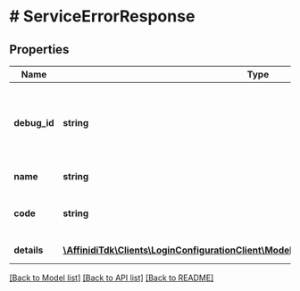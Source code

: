 # # ServiceErrorResponse

## Properties

Name | Type | Description | Notes
------------ | ------------- | ------------- | -------------
**debug_id** | **string** | unique id for correlating this specific error to logs |
**name** | **string** | name of the error |
**code** | **string** | backwards compatible Affinidi error code |
**details** | [**\AffinidiTdk\Clients\LoginConfigurationClient\Model\ServiceErrorResponseDetailsInner[]**](ServiceErrorResponseDetailsInner.md) | error details | [optional]

[[Back to Model list]](../../README.md#models) [[Back to API list]](../../README.md#endpoints) [[Back to README]](../../README.md)
